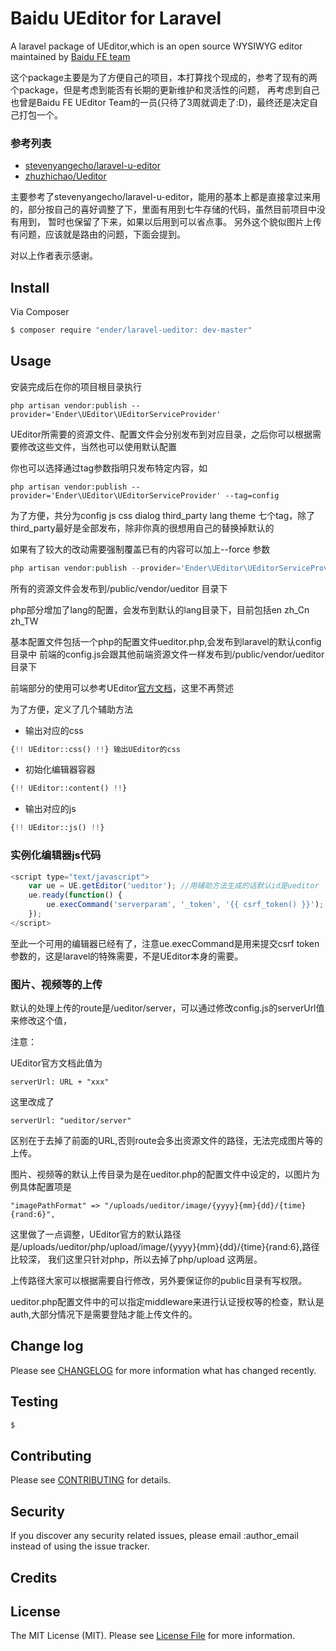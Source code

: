 # Baidu UEditor for Laravel

A laravel package of UEditor,which is an open source WYSIWYG editor maintained by [Baidu FE team](http://ueditor.baidu.com/website/index.html)

这个package主要是为了方便自己的项目，本打算找个现成的，参考了现有的两个package，但是考虑到能否有长期的更新维护和灵活性的问题，
再考虑到自己也曾是Baidu FE UEditor Team的一员(只待了3周就调走了:D)，最终还是决定自己打包一个。

### 参考列表

- [stevenyangecho/laravel-u-editor](https://github.com/stevenyangecho/laravel-u-editor)
- [zhuzhichao/Ueditor](https://github.com/zhuzhichao/Ueditor)

主要参考了stevenyangecho/laravel-u-editor，能用的基本上都是直接拿过来用的，部分按自己的喜好调整了下，里面有用到七牛存储的代码，虽然目前项目中没有用到，
暂时也保留了下来，如果以后用到可以省点事。
另外这个貌似图片上传有问题，应该就是路由的问题，下面会提到。

对以上作者表示感谢。


## Install

Via Composer

``` bash
$ composer require "ender/laravel-ueditor: dev-master"
```

## Usage

安装完成后在你的项目根目录执行
``` 
php artisan vendor:publish --provider='Ender\UEditor\UEditorServiceProvider'
```
UEditor所需要的资源文件、配置文件会分别发布到对应目录，之后你可以根据需要修改这些文件，当然也可以使用默认配置

你也可以选择通过tag参数指明只发布特定内容，如

```
php artisan vendor:publish --provider='Ender\UEditor\UEditorServiceProvider' --tag=config
```

为了方便，共分为config js css dialog third_party lang theme 七个tag，除了third_party最好是全部发布，除非你真的很想用自己的替换掉默认的

如果有了较大的改动需要强制覆盖已有的内容可以加上--force 参数

```php
php artisan vendor:publish --provider='Ender\UEditor\UEditorServiceProvider' --force
```

所有的资源文件会发布到/public/vendor/ueditor 目录下

php部分增加了lang的配置，会发布到默认的lang目录下，目前包括en zh_Cn zh_TW

基本配置文件包括一个php的配置文件ueditor.php,会发布到laravel的默认config目录中
前端的config.js会跟其他前端资源文件一样发布到/public/vendor/ueditor目录下

前端部分的使用可以参考UEditor[官方文档](http://fex.baidu.com/ueditor/)，这里不再赘述

为了方便，定义了几个辅助方法

- 输出对应的css

```php
{!! UEditor::css() !!} 输出UEditor的css
```

- 初始化编辑器容器

```php
{!! UEditor::content() !!}
```

- 输出对应的js

```php
{!! UEditor::js() !!}
```

### 实例化编辑器js代码

```js
<script type="text/javascript">
    var ue = UE.getEditor('ueditor'); //用辅助方法生成的话默认id是ueditor
    ue.ready(function() {
        ue.execCommand('serverparam', '_token', '{{ csrf_token() }}');
    });
</script>
```

至此一个可用的编辑器已经有了，注意ue.execCommand是用来提交csrf token 参数的，这是laravel的特殊需要，不是UEditor本身的需要。

### 图片、视频等的上传

默认的处理上传的route是/ueditor/server，可以通过修改config.js的serverUrl值来修改这个值，

注意：

UEditor官方文档此值为
```
serverUrl: URL + "xxx"
```
这里改成了

```
serverUrl: "ueditor/server"
```

区别在于去掉了前面的URL,否则route会多出资源文件的路径，无法完成图片等的上传。


图片、视频等的默认上传目录为是在ueditor.php的配置文件中设定的，以图片为例具体配置项是

```
"imagePathFormat" => "/uploads/ueditor/image/{yyyy}{mm}{dd}/{time}{rand:6}",
```
这里做了一点调整，UEditor官方的默认路径是/uploads/ueditor/php/upload/image/{yyyy}{mm}{dd}/{time}{rand:6},路径比较深，
我们这里只针对php，所以去掉了php/upload 这两层。

上传路径大家可以根据需要自行修改，另外要保证你的public目录有写权限。

ueditor.php配置文件中的可以指定middleware来进行认证授权等的检查，默认是auth,大部分情况下是需要登陆才能上传文件的。


## Change log

Please see [CHANGELOG](CHANGELOG.md) for more information what has changed recently.


## Testing

``` bash
$ 
```

## Contributing

Please see [CONTRIBUTING](CONTRIBUTING.md) for details.


## Security

If you discover any security related issues, please email :author_email instead of using the issue tracker.


## Credits


## License

The MIT License (MIT). Please see [License File](LICENSE.md) for more information.
